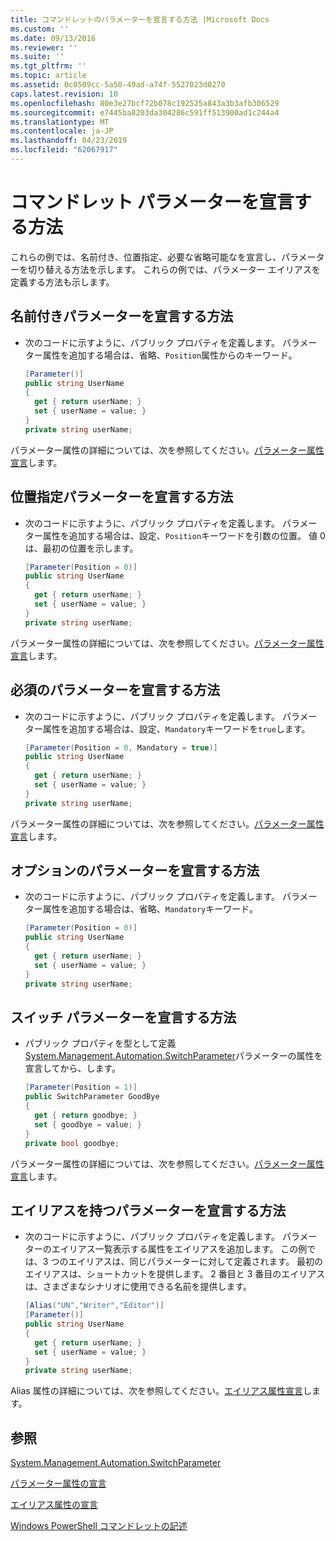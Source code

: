 ```yaml
---
title: コマンドレットのパラメーターを宣言する方法 |Microsoft Docs
ms.custom: ''
ms.date: 09/13/2016
ms.reviewer: ''
ms.suite: ''
ms.tgt_pltfrm: ''
ms.topic: article
ms.assetid: 0c0509cc-5a50-49ad-a74f-5527023d0270
caps.latest.revision: 10
ms.openlocfilehash: 80e3e27bcf72b078c192525a843a3b3afb306529
ms.sourcegitcommit: e7445ba8203da304286c591ff513900ad1c244a4
ms.translationtype: MT
ms.contentlocale: ja-JP
ms.lasthandoff: 04/23/2019
ms.locfileid: "62067917"
---
```

# <a name="how-to-declare-cmdlet-parameters"></a>コマンドレット パラメーターを宣言する方法

これらの例では、名前付き、位置指定、必要な省略可能なを宣言し、パラメーターを切り替える方法を示します。 これらの例では、パラメーター エイリアスを定義する方法も示します。

## <a name="how-to-declare-a-named-parameter"></a>名前付きパラメーターを宣言する方法

- 次のコードに示すように、パブリック プロパティを定義します。 パラメーター属性を追加する場合は、省略、`Position`属性からのキーワード。

    ```csharp
    [Parameter()]
    public string UserName
    {
      get { return userName; }
      set { userName = value; }
    }
    private string userName;
    ```

パラメーター属性の詳細については、次を参照してください。[パラメーター属性宣言](./parameter-attribute-declaration.md)します。

## <a name="how-to-declare-a-positional-parameter"></a>位置指定パラメーターを宣言する方法

- 次のコードに示すように、パブリック プロパティを定義します。 パラメーター属性を追加する場合は、設定、`Position`キーワードを引数の位置。 値 0 は、最初の位置を示します。

    ```csharp
    [Parameter(Position = 0)]
    public string UserName
    {
      get { return userName; }
      set { userName = value; }
    }
    private string userName;
    ```

パラメーター属性の詳細については、次を参照してください。[パラメーター属性宣言](./parameter-attribute-declaration.md)します。

## <a name="how-to-declare-a-mandatory-parameter"></a>必須のパラメーターを宣言する方法

- 次のコードに示すように、パブリック プロパティを定義します。 パラメーター属性を追加する場合は、設定、`Mandatory`キーワードを`true`します。

    ```csharp
    [Parameter(Position = 0, Mandatory = true)]
    public string UserName
    {
      get { return userName; }
      set { userName = value; }
    }
    private string userName;
    ```

パラメーター属性の詳細については、次を参照してください。[パラメーター属性宣言](./parameter-attribute-declaration.md)します。

## <a name="how-to-declare-an-optional-parameter"></a>オプションのパラメーターを宣言する方法

- 次のコードに示すように、パブリック プロパティを定義します。 パラメーター属性を追加する場合は、省略、`Mandatory`キーワード。

    ```csharp
    [Parameter(Position = 0)]
    public string UserName
    {
      get { return userName; }
      set { userName = value; }
    }
    private string userName;
    ```

## <a name="how-to-declare-a-switch-parameter"></a>スイッチ パラメーターを宣言する方法

- パブリック プロパティを型として定義[System.Management.Automation.SwitchParameter](/dotnet/api/System.Management.Automation.SwitchParameter)パラメーターの属性を宣言してから、します。

    ```csharp
    [Parameter(Position = 1)]
    public SwitchParameter GoodBye
    {
      get { return goodbye; }
      set { goodbye = value; }
    }
    private bool goodbye;
    ```

パラメーター属性の詳細については、次を参照してください。[パラメーター属性宣言](./parameter-attribute-declaration.md)します。

## <a name="how-to-declare-a-parameter-with-aliases"></a>エイリアスを持つパラメーターを宣言する方法

- 次のコードに示すように、パブリック プロパティを定義します。 パラメーターのエイリアス一覧表示する属性をエイリアスを追加します。 この例では、3 つのエイリアスは、同じパラメーターに対して定義されます。 最初のエイリアスは、ショートカットを提供します。 2 番目と 3 番目のエイリアスは、さまざまなシナリオに使用できる名前を提供します。

    ```csharp
    [Alias("UN","Writer","Editor")]
    [Parameter()]
    public string UserName
    {
      get { return userName; }
      set { userName = value; }
    }
    private string userName;
    ```

Alias 属性の詳細については、次を参照してください。[エイリアス属性宣言](./alias-attribute-declaration.md)します。

## <a name="see-also"></a>参照

[System.Management.Automation.SwitchParameter](/dotnet/api/System.Management.Automation.SwitchParameter)

[パラメーター属性の宣言](./parameter-attribute-declaration.md)

[エイリアス属性の宣言](./alias-attribute-declaration.md)

[Windows PowerShell コマンドレットの記述](./writing-a-windows-powershell-cmdlet.md)
